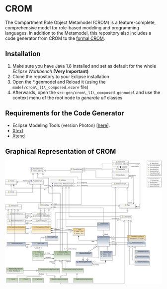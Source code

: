 CROM
====

The Compartment Role Object Metamodel (CROM) is a feature-complete, comprehensive model for role-based modeling and programming languages.
In addition to the Metamodel, this repository also includes a code generator from CROM to the [formal CROM](https://github.com/Eden-06/formalCROM).

## Installation

1. Make sure you have Java 1.8 installed and set as default for the whole *Eclipse Workbench* **(Very Important)**
2. Clone the repository to your Eclipse installation
3. Open the \*.genmodel and Reload it (using the `model/crom\_l1\_composed.ecore` file)
4. Afterwards, open the `src-gen/crom\_l1\_composed.genmodel` and use the context menu of the root node to *generate all* classes

## Requirements for the Code Generator

* Eclipse Modeling Tools (version Photon) [[here]](https://www.eclipse.org/downloads/packages/release/photon/r/eclipse-modeling-tools).
* [Xtext](https://github.com/eclipse/xtext)
* [Xtend](https://github.com/eclipse/xtext-xtend)

## Graphical Representation of CROM

[![Graphical model of the CROM metamodel](https://raw.githubusercontent.com/Eden-06/CROM/master/org.rosi.crom.metamodel/model/crom_l1_composed.png)](https://raw.githubusercontent.com/Eden-06/CROM/master/org.rosi.crom.metamodel/model/crom_l1_composed.svg)
